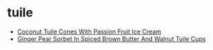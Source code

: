 # tuile

 * [Coconut Tuile Cones With Passion Fruit Ice Cream](../../index/c/coconut-tuile-cones-with-passion-fruit-ice-cream-106601.json)
 * [Ginger Pear Sorbet In Spiced Brown Butter And Walnut Tuile Cups](../../index/g/ginger-pear-sorbet-in-spiced-brown-butter-and-walnut-tuile-cups-356339.json)
